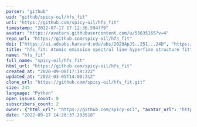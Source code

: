 ```yaml
---
parser: "github"
uid: "github/spicy-oil/hfs_fit"
url: "https://github.com/spicy-oil/hfs_fit"
timestamp: "2022-07-17 17:12:36.594779"
avatar: "https://avatars.githubusercontent.com/u/55635165?v=4"
repo_url: "https://github.com/spicy-oil/hfs_fit"
doi: ["https://ui.adsabs.harvard.edu/abs/2020ApJS..251...24D", "https://ui.adsabs.harvard.edu/abs/2021ascl.soft03002D/abstract"]
title: "hfs_fit: Atomic emission spectral line hyperfine structure fitting"
name: "hfs_fit"
full_name: "spicy-oil/hfs_fit"
html_url: "https://github.com/spicy-oil/hfs_fit"
created_at: "2020-09-08T17:19:22Z"
updated_at: "2022-03-05T14:00:31Z"
clone_url: "https://github.com/spicy-oil/hfs_fit.git"
size: 244
language: "Python"
open_issues_count: 8
subscribers_count: 2
owner: {"html_url": "https://github.com/spicy-oil", "avatar_url": "https://avatars.githubusercontent.com/u/55635165?v=4", "login": "spicy-oil", "type": "User"}
date: "2022-09-17 14:26:37.293518"
---
```

